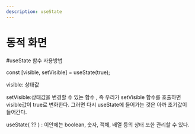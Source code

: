 ```yaml
---
description: useState
---
```


# 동적 화면

\#useState 함수 사용방법

const \[visible, setVisible] = useState(true);

visible: 상태값

setVisible:상태값을 변경할 수 있는 함수 , 즉 우리가 setVisible 함수를 호출하면 visible값이 true로 변화한다. 그러면 다시 useState에 들어가는 것은 아까 초기값이 들어간다.



useState(  ??   ) : 이안에는 boolean, 숫자, 객체, 배열 등의 상태 또한 관리할 수 있다.

&#x20;        &#x20;
